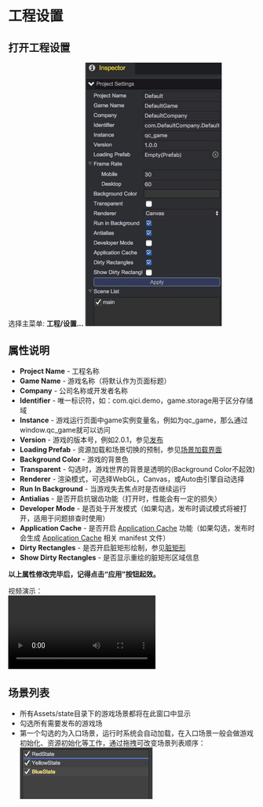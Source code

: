 # 工程设置

## 打开工程设置
选择主菜单: __工程/设置...__	
![](images/settings.png)  

## 属性说明
* __Project Name__ - 工程名称
* __Game Name__ - 游戏名称（将默认作为页面标题）
* __Company__ - 公司名称或开发者名称
* __Identifier__ - 唯一标识符，如：com.qici.demo，game.storage用于区分存储域
* __Instance__ - 游戏运行页面中game实例变量名，例如为qc_game，那么通过window.qc_game就可以访问	
* __Version__ - 游戏的版本号，例如2.0.1，参见[发布](../Publish/index.html)
* __Loading Prefab__ - 资源加载和场景切换的预制，参见[场景加载界面](../LoadingPrefab/index.html)
* __Background Color__ - 游戏的背景色
* __Transparent__ - 勾选时，游戏世界的背景是透明的(Background Color不起效)
* __Renderer__ - 渲染模式，可选择WebGL，Canvas，或Auto由引擎自动选择
* __Run In Background__ - 当游戏失去焦点时是否继续运行
* __Antialias__ - 是否开启抗锯齿功能（打开时，性能会有一定的损失）
* __Developer Mode__ - 是否处于开发模式（如果勾选，发布时调试模式将被打开，适用于问题排查时使用）
* __Application Cache__ - 是否开启 [Application Cache](https://developer.mozilla.org/zh-CN/docs/Web/HTML/Using_the_application_cache) 功能（如果勾选，发布时会生成 [Application Cache](https://developer.mozilla.org/zh-CN/docs/Web/HTML/Using_the_application_cache) 相关 manifest 文件）
* __Dirty Rectangles__ -
  是否开启脏矩形绘制，参见[脏矩形](../DirtyRectangles/README.md)
* __Show Dirty Rectangles__ - 是否显示重绘的脏矩形区域信息

__以上属性修改完毕后，记得点击“应用”按钮起效。__

视频演示：  
<video controls="controls" src="../video/change_settings.mp4"></video>  

## 场景列表
* 所有Assets/state目录下的游戏场景都将在此窗口中显示
* 勾选所有需要发布的游戏场
* 第一个勾选的为入口场景，运行时系统会自动加载，在入口场景一般会做游戏初始化、资源初始化等工作，通过拖拽可改变场景列表顺序：	
![](images/dnd.png) 

